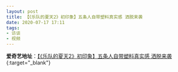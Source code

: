 ```yaml
---
layout: post
title: 【《乐队的夏天2》初印象】五条人自带塑料真实感 洒脱来袭
date: 2020-07-17 17:11
tags:
- 访谈
- 视频
---
```


**爱奇艺地址**：[【《乐队的夏天2》初印象】五条人自带塑料真实感 洒脱来袭](https://www.iqiyi.com/v_19rzi1d8ao.html?social_platform=link&p1=2_22_221&_frd=LFjqpoO7J%2BekN4pkKlI0qdEaPXGdDwbe387o0yjt%2FSFlKAcLEO2qal6a3w%2BXlkdqR46%2BC7IN%2FXzp5muoecaWFn5846HBy6jo6BPSIF95Exc%3D){:target="_blank"}